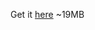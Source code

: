 Get it [here](https://data.osm-hr.org/zipp-2018/topografska-osnova/buildings/buildings-ot1-stambeni_i_mjesoviti_objekti.zip) ~19MB